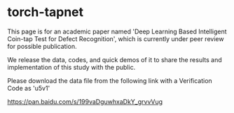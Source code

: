 # torch-tapnet
This page is for an academic paper named 'Deep Learning Based Intelligent Coin-tap Test for Defect Recognition', which is currently under peer review for possible publication. 

We release the data, codes, and quick demos of it to share the results and implementation of this study with the public.

Please download the data file from the following link with a Verification Code as 'u5v1'

https://pan.baidu.com/s/199vaDguwhxaDkY_grvvVug
